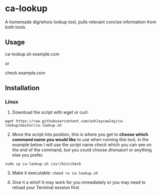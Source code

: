 # ca-lookup
A homemade dig/whois lookup tool, pulls relevant concise information from both tools.

## Usage
ca-lookup.sh example.com

*or*

check example.com

## Installation

### Linux
1) Download the script with wget or curl:

```wget https://raw.githubusercontent.com/ashleycawley/ca-lookup/master/ca-lookup.sh```

2) Move the script into position, this is where you get to **choose which command name you would like** to use when running this tool, in the example below I will use the script name *check* which you can see on the end of the command, but you could choose *dnsreport* or anything else you prefer.

```sudo cp ca-lookup.sh /usr/bin/check```

3) Make it executable:
```chmod +x ca-lookup.sh```

4) Give it a whirl! It may work for you immediately or you may need to reload your Terminal session first.
